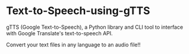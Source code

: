 # Text-to-Speech-using-gTTS
gTTS (Google Text-to-Speech), a Python library and CLI tool to interface with Google Translate's text-to-speech API.

Convert your text files in any language to an audio file!!
